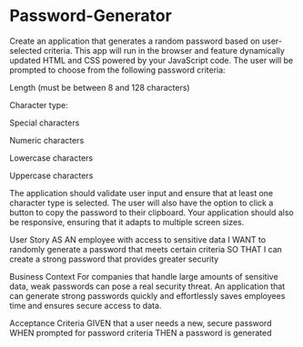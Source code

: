 # Password-Generator
Create an application that generates a random password based on user-selected criteria. This app will run in the browser and feature dynamically updated HTML and CSS powered by your JavaScript code. The user will be prompted to choose from the following password criteria:

Length (must be between 8 and 128 characters)

Character type:

Special characters

Numeric characters

Lowercase characters

Uppercase characters

The application should validate user input and ensure that at least one character type is selected. The user will also have the option to click a button to copy the password to their clipboard. Your application should also be responsive, ensuring that it adapts to multiple screen sizes.

User Story AS AN employee with access to sensitive data I WANT to randomly generate a password that meets certain criteria SO THAT I can create a strong password that provides greater security

Business Context For companies that handle large amounts of sensitive data, weak passwords can pose a real security threat. An application that can generate strong passwords quickly and effortlessly saves employees time and ensures secure access to data.

Acceptance Criteria GIVEN that a user needs a new, secure password WHEN prompted for password criteria THEN a password is generated
